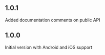 ## 1.0.1

Added documentation comments on public API

## 1.0.0

Initial version with Android and iOS support
